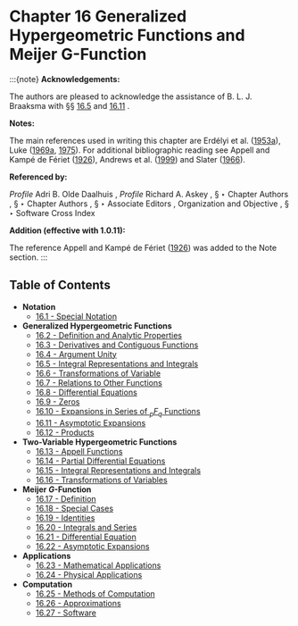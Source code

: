 # Chapter 16 Generalized Hypergeometric Functions and Meijer G-Function

:::{note}
**Acknowledgements:**

The authors are pleased to acknowledge the assistance of B. L. J. Braaksma with §§ [16.5](./16.5.md "§16.5 Integral Representations and Integrals ‣ Generalized Hypergeometric Functions ‣ Chapter 16 Generalized Hypergeometric Functions and Meijer 𝐺-Function") and [16.11](./16.11.md "§16.11 Asymptotic Expansions ‣ Generalized Hypergeometric Functions ‣ Chapter 16 Generalized Hypergeometric Functions and Meijer 𝐺-Function") .

**Notes:**

The main references used in writing this chapter are Erdélyi et al. ([1953a](./bib/E.html#bib751 "Higher Transcendental Functions. Vol. I")), Luke ([1969a](./bib/L.html#bib1495 "The Special Functions and their Approximations, Vol. 1"), [1975](./bib/L.html#bib1501 "Mathematical Functions and their Approximations")). For additional bibliographic reading see Appell and Kampé de Fériet ([1926](./bib/index.html#bib2872 "Fonctions hypergéométriques et hypersphériques. Polynomes d’Hermite")), Andrews et al. ([1999](./bib/index.html#bib103 "Special Functions")) and Slater ([1966](./bib/S.html#bib2099 "Generalized Hypergeometric Functions")).

**Referenced by:**

*Profile* Adri B. Olde Daalhuis , *Profile* Richard A. Askey , § ‣ Chapter Authors , § ‣ Chapter Authors , § ‣ Associate Editors , Organization and Objective , § ‣ Software Cross Index

**Addition (effective with 1.0.11):**

The reference Appell and Kampé de Fériet ([1926](./bib/index.html#bib2872 "Fonctions hypergéométriques et hypersphériques. Polynomes d’Hermite")) was added to the Note section.
:::

## Table of Contents

- <a id="PT1"></a>**Notation**
  - [16.1 - Special Notation](./16.1.md)
- <a id="PT2"></a>**Generalized Hypergeometric Functions**
  - [16.2 - Definition and Analytic Properties](./16.2.md)
  - [16.3 - Derivatives and Contiguous Functions](./16.3.md)
  - [16.4 - Argument Unity](./16.4.md)
  - [16.5 - Integral Representations and Integrals](./16.5.md)
  - [16.6 - Transformations of Variable](./16.6.md)
  - [16.7 - Relations to Other Functions](./16.7.md)
  - [16.8 - Differential Equations](./16.8.md)
  - [16.9 - Zeros](./16.9.md)
  - [16.10 - Expansions in Series of ${{}_{p}F_{q}}$ Functions](./16.10.md)
  - [16.11 - Asymptotic Expansions](./16.11.md)
  - [16.12 - Products](./16.12.md)
- <a id="PT3"></a>**Two-Variable Hypergeometric Functions**
  - [16.13 - Appell Functions](./16.13.md)
  - [16.14 - Partial Differential Equations](./16.14.md)
  - [16.15 - Integral Representations and Integrals](./16.15.md)
  - [16.16 - Transformations of Variables](./16.16.md)
- <a id="PT4"></a>**Meijer $G$-Function**
  - [16.17 - Definition](./16.17.md)
  - [16.18 - Special Cases](./16.18.md)
  - [16.19 - Identities](./16.19.md)
  - [16.20 - Integrals and Series](./16.20.md)
  - [16.21 - Differential Equation](./16.21.md)
  - [16.22 - Asymptotic Expansions](./16.22.md)
- <a id="PT5"></a>**Applications**
  - [16.23 - Mathematical Applications](./16.23.md)
  - [16.24 - Physical Applications](./16.24.md)
- <a id="PT6"></a>**Computation**
  - [16.25 - Methods of Computation](./16.25.md)
  - [16.26 - Approximations](./16.26.md)
  - [16.27 - Software](./16.27.md)
